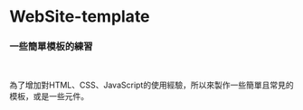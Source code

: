 # WebSite-template
### 一些簡單模板的練習
</br>
<div>
    <p>為了增加對HTML、CSS、JavaScript的使用經驗，所以來製作一些簡單且常見的模板，或是一些元件。</p>
</div>
